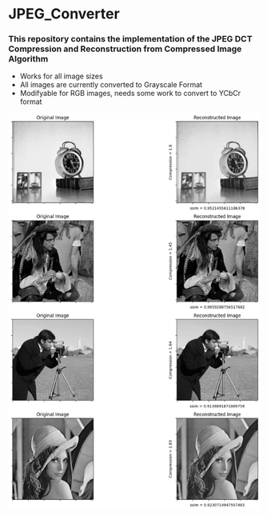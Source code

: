 # JPEG_Converter
### This repository contains the implementation of the JPEG DCT Compression and Reconstruction from Compressed Image Algorithm
- Works for all image sizes
- All images are currently converted to Grayscale Format
- Modifyable for RGB images, needs some work to convert to YCbCr format

![Alt text](https://raw.githubusercontent.com/ash-mac/JPEG_Converter/master/results.png)

